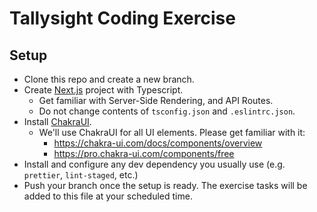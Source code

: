 # Tallysight Coding Exercise

## Setup

- Clone this repo and create a new branch.
- Create [Next.js](https://nextjs.org/) project with Typescript.
  - Get familiar with Server-Side Rendering, and API Routes.
  - Do not change contents of `tsconfig.json` and `.eslintrc.json`.
- Install [ChakraUI](https://chakra-ui.com/).
  - We'll use ChakraUI for all UI elements. Please get familiar with it:
    - https://chakra-ui.com/docs/components/overview
    - https://pro.chakra-ui.com/components/free
- Install and configure any dev dependency you usually use (e.g. `prettier`, `lint-staged`, etc.)
- Push your branch once the setup is ready. The exercise tasks will be added to this file at your scheduled time.
